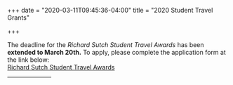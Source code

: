 +++
date = "2020-03-11T09:45:36-04:00"
title = "2020 Student Travel Grants"

+++

The deadline for the _Richard Sutch Student Travel Awards_ has been **extended to March 20th.** To apply, please complete the application form at the link below: 
<br /><a href="https://forms.gle/c67posJouwuGiMTk9" target="_blank">Richard Sutch Student Travel Awards</a>
<br /><hr width="100">